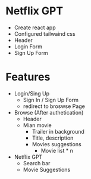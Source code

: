 # Netflix GPT

- Create react app
- Configured tailwaind css
- Header
- Login Form
- Sign Up Form

# Features

- Login/Sing Up
  - Sign In / Sign Up Form
  - redirect to broswse Page
- Browse (After authetication)
  - Header
  - Mian movie
    - Trailer in background
    - Title, description
    - Movies suggestions
      - Movie list \* n
- Netflix GPT
  - Search bar
  - Movie Suggestions

